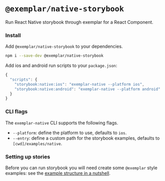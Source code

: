 # `@exemplar/native-storybook`

Run React Native storybook through exemplar for a React Component.

### Install

Add `@exemplar/native-storybook` to your dependencies.

```bash
npm i --save-dev @exemplar/native-storybook
```

Add ios and android run scripts to your `package.json`:

``` js
{
  "scripts": {
    "storybook:native:ios": "exemplar-native --platform ios",
    "storybook:native:android": "exemplar-native --platform android"
  }
}
```

### CLI flags

The `exemplar-native` CLI supports the following flags.
- `--platform`: define the platform to use, defaults to `ios`.
- `--entry`: define a custom path for the storybook examples, defaults to `[cwd]/examples/native`.

### Setting up stories

Before you can run storybook you will need create some `@exemplar` style
examples: see the [example structure in a nutshell].

[example structure in a nutshell]: ../../examples/README.md
